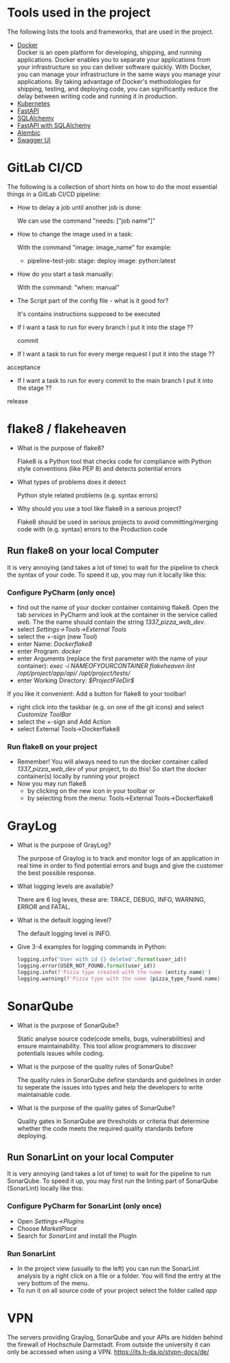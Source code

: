 # Tools used in the project
The following lists the tools and frameworks, that are used in the project. 
- [Docker](https://docs.docker.com/get-started/overview/)    
   Docker is an open platform for developing, shipping, and running applications. Docker enables you to separate your applications from your infrastructure so you can deliver software quickly. With Docker, you can manage your infrastructure in the same ways you manage your applications. By taking advantage of Docker's methodologies for shipping, testing, and deploying code, you can significantly reduce the delay between writing code and running it in production.
- [Kubernetes](https://kubernetes.io/docs/concepts/overview/)
- [FastAPI](https://fastapi.tiangolo.com/tutorial/)
- [SQLAlchemy](https://docs.sqlalchemy.org/en/20/orm/quickstart.html)
- [FastAPI with SQLAlchemy](https://fastapi.tiangolo.com/tutorial/sql-databases/)
- [Alembic](https://alembic.sqlalchemy.org/en/latest/tutorial.html)
- [Swagger UI](https://swagger.io/tools/swagger-ui/)

# GitLab CI/CD

The following is a collection of short hints on how to do the most essential things in a GitLab CI/CD pipeline:

- How to delay a job until another job is done: 

  We can use the command "needs: ["job name"]"

- How to change the image used in a task: 

  With the command "image: image_name" for example:
  - pipeline-test-job:
        stage: deploy
        image: python:latest

- How do you start a task manually: 

  With the command: "when: manual"

- The Script part of the config file - what is it good for?

  It's contains instructions supposed to be executed

- If I want a task to run for every branch I put it into the stage ??

  commit

- If I want a task to run for every merge request I put it into the stage ??

 acceptance

- If I want a task to run for every commit to the main branch I put it into the stage ??

 release

# flake8 / flakeheaven

- What is the purpose of flake8?

  Flake8 is a Python tool that checks code for compliance with Python style conventions (like PEP 8) and detects potential errors

- What types of problems does it detect

  Python style related problems (e.g. syntax errors)

- Why should you use a tool like flake8 in a serious project?

  Flake8 should be used in serious projects to avoid committing/merging code with (e.g. syntax) errors to the Production code

## Run flake8 on your local Computer

  It is very annoying (and takes a lot of time) to wait for the pipeline to check the syntax 
  of your code. To speed it up, you may run it locally like this:

### Configure PyCharm (only once)
- find out the name of your docker container containing flake8. Open the tab *services* in PyCharm and look at the container in the service called *web*. The the name should contain the string *1337_pizza_web_dev*.  
- select _Settings->Tools->External Tools_ 
- select the +-sign (new Tool)
- enter Name: *Dockerflake8*
- enter Program: *docker*
- enter Arguments (replace the first parameter with the name of your container): 
    *exec -i NAMEOFYOURCONTAINER flakeheaven lint /opt/project/app/api/ /opt/project/tests/*
- enter Working Directory: *\$ProjectFileDir\$*

If you like it convenient: Add a button for flake8 to your toolbar!
- right click into the taskbar (e.g. on one of the git icons) and select *Customize ToolBar*
- select the +-sign and Add Action
- select External Tools->Dockerflake8

### Run flake8 on your project
  - Remember! You will always need to run the docker container called *1337_pizza_web_dev* of your project, to do this! 
    So start the docker container(s) locally by running your project
  - Now you may run flake8 
      - by clicking on the new icon in your toolbar or 
      - by selecting from the menu: Tools->External Tools->Dockerflake8 

# GrayLog

- What is the purpose of GrayLog?

  The purpose of Graylog is to track and monitor logs of an application in real time in order to find potential errors and bugs and give the customer the best possible response.

- What logging levels are available?

  There are 6 log leves, these are: TRACE, DEBUG, INFO, WARNING, ERROR and FATAL.

- What is the default logging level?

  The default logging level is INFO.

- Give 3-4 examples for logging commands in Python:
  ```python
  logging.info('User with id {} deleted'.format(user_id))
  logging.error(USER_NOT_FOUND.format(user_id))
  logging.info(f'Pizza type created with the name {entity.name}')
  logging.warning(f'Pizza type with the name {pizza_type_found.name} already exists')
  ```

# SonarQube

- What is the purpose of SonarQube?

  Static analyse source code(code smells, bugs, vulnerabilities) and ensure maintainability. This tool allow          programmers to discover potentials issues while coding.

- What is the purpose of the quality rules of SonarQube?

  The quality rules in SonarQube define standards and guidelines in order to seperate the issues into types and help the developers to write maintainable code.

- What is the purpose of the quality gates of SonarQube?

  Quality gates in SonarQube are thresholds or criteria that determine whether the code meets the required quality standards before deploying.


## Run SonarLint on your local Computer

It is very annoying (and takes a lot of time) to wait for the pipeline to run SonarQube. 
To speed it up, you may first run the linting part of SonarQube (SonarLint) locally like this:

### Configure PyCharm for SonarLint (only once)

- Open *Settings->Plugins*
- Choose *MarketPlace*
- Search for *SonarLint* and install the PlugIn

### Run SonarLint

- In the project view (usually to the left) you can run the SonarLint analysis by a right click on a file or a folder. 
  You will find the entry at the very bottom of the menu.
- To run it on all source code of your project select the folder called *app*

# VPN

The servers providing Graylog, SonarQube and your APIs are hidden behind the firewall of Hochschule Darmstadt.
From outside the university it can only be accessed when using a VPN.
https://its.h-da.io/stvpn-docs/de/ 